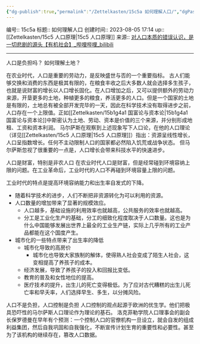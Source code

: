 ```yaml
---
{"dg-publish":true,"permalink":"/Zettelkasten/15c5a 如何理解人口/","dgPassFrontmatter":true}
---
```


编号:: 15c5a
标题:: 如何理解人口
创建时间:: 2023-08-05 17:14
up:: [[Zettelkasten/15c5 人口原理\|15c5 人口原理]]
来源:: [对人口本质的错误认识，是一切悲剧的源头【有机社会】_哔哩哔哩_bilibili](https://www.bilibili.com/video/BV1Zz4y1H7nA/?spm_id_from=333.999.0.0&vd_source=bcf798ace50733030b9c7e1fb6a3a349)

---

人口是负担吗？
如何理解土地？

在农业时代，人口是重要的劳动力，是反映盛世与否的一个重要指标。
古人们能够交换和消费的东西是极其有限的，在粮食丰收之后大多数人就会选择多生孩子，也就是说财富的增长以人口增长固化。在人口增加之后，又可以提供额外的劳动力来源，开垦更多的土地，种植更多的粮食，养活更多的人口。但是一个国家的土地是有限的，土地总有被全部开发完毕的一天，因此在科学技术没有取得进步之前，人口存在一个上限值。正如[[Zettelkasten/15b1g4a1 国富论与资本论\|15b1g4a1 国富论与资本论]]中斯密认为土地、劳动、资本是价值的三个来源，并分别形成地租、工资和资本利润。
马尔萨斯在观察到上述现象写下人口论，在他的人口理论（详见[[Zettelkasten/15c5 人口原理\|15c5 人口原理]]）指出：资源呈线性增长，人口呈指数增长。任何不主动限制人口的国家都必然陷入饥荒或战争状态。
但马尔萨斯忽视了很重要的一点是，人口增长会带来科技水平的快速进步。

人口是财富，特别是非农人口
在农业时代人口是财富，但是经常碰到环境容纳上限的问题。在工业革命后，工业时代的人口不再碰到环境容量上限的问题。

工业时代的特点是提高环境容纳能力和出生率自发式的下降。
- 随着科学技术的进步，人们不断把非资源转化为可以利用的资源。
- 人口数量的增加带来了显著的规模效应。
	- 人口越多，基础设施的利用效率也就越高，公共服务的效率也就越高。
	- 分工是工业化生产的基础，分工的细致化程度取决于人口数量。这也是为什么中国能够发展出世界上最全的工业生产链，实际上几乎所有的工业产品都能在这个国度产生。
- 城市化的一些特点带来了出生率的降低
	- 城市化导致的高房价
		- 城市化也导致大家族制的解体，使得熟人社会变成了陌生人社会，这变相提高了养孩子的成本。
	- 经济发展，导致了养孩子的投入和回报比变低。
	- 教育的普及和女性地位的提高。
	- 医疗技术的提升，出生儿的死亡变得极低。为了应对古代糟糕的出生儿死亡率和早夭率，人们选择早生、多生，以分摊风险。

人口不是负担，人口控制是负担
人口控制的观点起源于欧洲的优生学。他们把极具恐吓性的马尔萨斯人口理论作为理论的基石。
洛克菲勒学院人口理事会的副会长保罗德曼在早年有个预测：一个控制人口的官僚机构一旦设立，就会自发的组成利益集团，然后自我巩固和自我强化，不断宣传计划生育的重要性和必要性。甚至为了该机构的继续存在，篡改人口数据。